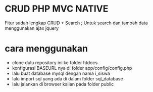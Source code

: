 # CRUD PHP MVC NATIVE

Fitur sudah lengkap CRUD + Search ;
Untuk search dan tambah data menggunakan ajax jquery

# cara menggunakan 

- clone dulu repository ini ke folder htdocs
- konfigurasi BASEURL nya di folder app/config/config.php
- lalu buat database mysql dengan nama i_siswa
- lalu import sql yang ada di dalam folder sql_database
- lalu jalankan di browser kalian pada folder public